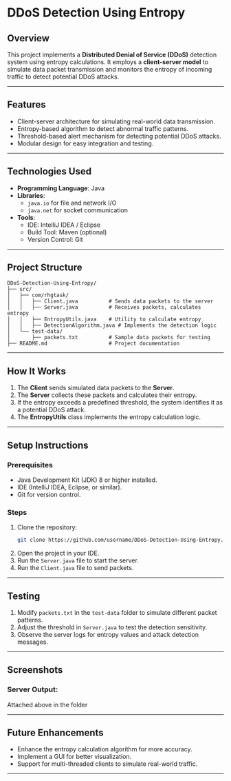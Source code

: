 
# DDoS Detection Using Entropy

## **Overview**
This project implements a **Distributed Denial of Service (DDoS)** detection system using entropy calculations. It employs a **client-server model** to simulate data packet transmission and monitors the entropy of incoming traffic to detect potential DDoS attacks.

---

## **Features**
- Client-server architecture for simulating real-world data transmission.
- Entropy-based algorithm to detect abnormal traffic patterns.
- Threshold-based alert mechanism for detecting potential DDoS attacks.
- Modular design for easy integration and testing.

---

## **Technologies Used**
- **Programming Language**: Java
- **Libraries**: 
  - `java.io` for file and network I/O
  - `java.net` for socket communication
- **Tools**:
  - IDE: IntelliJ IDEA / Eclipse
  - Build Tool: Maven (optional)
  - Version Control: Git

---

## **Project Structure**
```plaintext
DDoS-Detection-Using-Entropy/
├── src/
│   ├── com/rhgtask/
│   │   ├── Client.java          # Sends data packets to the server
│   │   ├── Server.java          # Receives packets, calculates entropy
│   │   ├── EntropyUtils.java    # Utility to calculate entropy
│   │   ├── DetectionAlgorithm.java # Implements the detection logic
│   └── test-data/
│       ├── packets.txt          # Sample data packets for testing
├── README.md                    # Project documentation
```

---

## **How It Works**
1. The **Client** sends simulated data packets to the **Server**.
2. The **Server** collects these packets and calculates their entropy.
3. If the entropy exceeds a predefined threshold, the system identifies it as a potential DDoS attack.
4. The **EntropyUtils** class implements the entropy calculation logic.

---

## **Setup Instructions**
### **Prerequisites**
- Java Development Kit (JDK) 8 or higher installed.
- IDE (IntelliJ IDEA, Eclipse, or similar).
- Git for version control.

### **Steps**
1. Clone the repository:
   ```bash
   git clone https://github.com/username/DDoS-Detection-Using-Entropy.git
   ```
2. Open the project in your IDE.
3. Run the `Server.java` file to start the server.
4. Run the `Client.java` file to send packets.

---

## **Testing**
1. Modify `packets.txt` in the `test-data` folder to simulate different packet patterns.
2. Adjust the threshold in `Server.java` to test the detection sensitivity.
3. Observe the server logs for entropy values and attack detection messages.

---

## **Screenshots**
### Server Output:
Attached above in the folder

---

## **Future Enhancements**
- Enhance the entropy calculation algorithm for more accuracy.
- Implement a GUI for better visualization.
- Support for multi-threaded clients to simulate real-world traffic.

---




